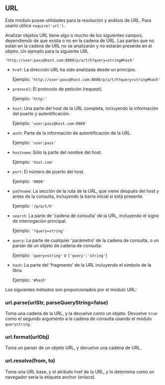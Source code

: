 ## URL

Este módulo posee utilidades para la resolución y análisis de URL.
Para usarlo utilice `require('url')`.

Analizar objetos URL tiene algo o mucho de los siguientes campos, dependiendo de
que exista o no en la cadena de URL. Las partes que no están en la cadena de URL
no se analizarán y no estarán presente en el objeto. Un ejemplo para la siguiente URL

`'http://user:pass@host.com:8080/p/a/t/h?query=string#hash'`

* `href`: La dirección URL ha sido analizada desde un principio.

  Ejemplo: `'http://user:pass@host.com:8080/p/a/t/h?query=string#hash'`
* `protocol`: El protocolo de petición (request).

  Ejemplo: `'http:'`
* `host`: Una parte del host de la URL completa, incluyendo la información del puerto y autentificación.

  Ejemplo: `'user:pass@host.com:8080'`
* `auth`: Parte de la información de autentificación de la URL.

  Ejemplo: `'user:pass'`
* `hostname`: Sólo la parte del nombre del host.

  Ejemplo: `'host.com'`
* `port`: El número de puerto del host.

  Ejemplo: `'8080'`
* `pathname`: La sección de la ruta de la URL, que viene después del host y antes de la consulta, incluyendo la barra inicial si está presente.

  Ejemplo: `'/p/a/t/h'`
* `search`: La parte de 'cadena de consulta' de la URL, incluyendo el signo de interrogación principal.

  Ejemplo: `'?query=string'`
* `query`: La parte de cualquier 'parámetro' de la cadena de consulta, o un parser de un objeto de cadena de consulta.

  Ejemplo: `'query=string'` o `{'query':'string'}`
* `hash`: La parte del 'fragmento' de la  URL incluyendo el símbolo de la libra.

  Ejemplo: `'#hash'`

Los siguientes métodos son proporcionados por el módulo URL:

### url.parse(urlStr, parseQueryString=false)

Toma una cadena de la URL, y la devuelve como un objeto.  Devuelve `true` como el segundo argumento  a
la cadena de consulta usando el módulo `querystring`.

### url.format(urlObj)

Toma un parser de un objeto URL, y devuelve una cadena de URL.

### url.resolve(from, to)

Toma una URL base, y el atributo href de la URL, y lo determina como un navegador sería la etiqueta anchor (enlace).
